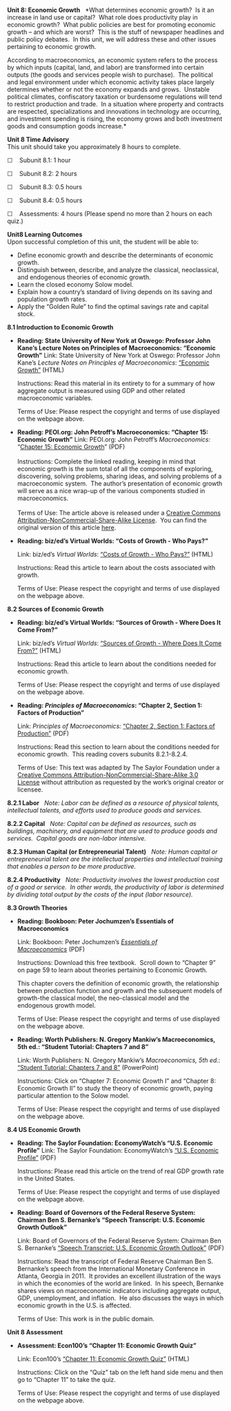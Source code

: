 **Unit 8: Economic Growth** <span id="8"></span> 
*What determines economic growth?  Is it an increase in land use or
capital?  What role does productivity play in economic growth?  What
public policies are best for promoting economic growth – and which are
worst?  This is the stuff of newspaper headlines and public policy
debates.  In this unit, we will address these and other issues
pertaining to economic growth.  
  
 According to macroeconomics, an economic system refers to the process
by which inputs (capital, land, and labor) are transformed into certain
outputs (the goods and services people wish to purchase).  The political
and legal environment under which economic activity takes place largely
determines whether or not the economy expands and grows.  Unstable
political climates, confiscatory taxation or burdensome regulations will
tend to restrict production and trade.  In a situation where property
and contracts are respected, specializations and innovations in
technology are occurring, and investment spending is rising, the economy
grows and both investment goods and consumption goods increase.*

**Unit 8 Time Advisory**  
This unit should take you approximately 8 hours to complete.  
  
 ☐    Subunit 8.1: 1 hour  
  
 ☐    Subunit 8.2: 2 hours  
  
 ☐    Subunit 8.3: 0.5 hours  
  
 ☐    Subunit 8.4: 0.5 hours  
  
 ☐    Assessments: 4 hours (Please spend no more than 2 hours on each
quiz.)

**Unit8 Learning Outcomes**  
Upon successful completion of this unit, the student will be able to:
-   Define economic growth and describe the determinants of economic
    growth.
-   Distinguish between, describe, and analyze the classical,
    neoclassical, and endogenous theories of economic growth.
-   Learn the closed economy Solow model.
-   Explain how a country’s standard of living depends on its saving and
    population growth rates.
-   Apply the “Golden Rule” to find the optimal savings rate and capital
    stock.

**8.1 Introduction to Economic Growth** <span id="8.1"></span> 
-   **Reading: State University of New York at Oswego: Professor John
    Kane’s Lecture Notes on Principles of Macroeconomics: “Economic
    Growth”**
    Link: State University of New York at Oswego: Professor John Kane’s
    *Lecture Notes on* *Principles of Macroeconomics*: [“Economic
    Growth”](http://www.oswego.edu/~economic/eco200/chap17.htm) (HTML)  
      
     Instructions: Read this material in its entirety to for a summary
    of how aggregate output is measured using GDP and other related
    macroeconomic variables.  
      
     Terms of Use: Please respect the copyright and terms of use
    displayed on the webpage above.

-   **Reading: PEOI.org: John Petroff’s Macroeconomics: “Chapter 15:
    Economic Growth”**
    Link: PEOI.org: John Petroff’s *Macroeconomics:* “[Chapter 15:
    Economic
    Growth](http://www.saylor.org/site/wp-content/uploads/2012/06/Chapter-15-Economic-Growth-Petroff.pdf)”
    (PDF)  
        
     Instructions: Complete the linked reading, keeping in mind that
    economic growth is the sum total of all the components of exploring,
    discovering, solving problems, sharing ideas, and solving problems
    of a macroeconomic system.  The author’s presentation of economic
    growth will serve as a nice wrap-up of the various components
    studied in macroeconomics.  
        
     Terms of Use: The article above is released under a [Creative
    Commons Attribution-NonCommercial-Share-Alike
    License](http://creativecommons.org/licenses/by-nc-sa/3.0/deed.en). 
    You can find the original version of this
    article [here](http://www.peoi.org/Courses/Coursestu/mac/fram15.html).

-   **Reading: biz/ed’s Virtual Worlds: “Costs of Growth - Who Pays?”**

    Link: biz/ed’s *Virtual Worlds*: [“Costs of Growth - Who
    Pays?”](http://www.bized.co.uk/virtual/economy/policy/outcomes/gdp/growth2.htm) (HTML)  
      
     Instructions: Read this article to learn about the costs associated
    with growth.  
      
     Terms of Use: Please respect the copyright and terms of use
    displayed on the webpage above.

**8.2 Sources of Economic Growth** <span id="8.2"></span> 
-   **Reading: biz/ed’s Virtual Worlds: “Sources of Growth - Where Does
    It Come From?”**

    Link: biz/ed’s *Virtual Worlds*: [“Sources of Growth - Where Does It
    Come
    From?”](http://www.bized.co.uk/virtual/economy/policy/outcomes/gdp/growth3.htm) (HTML)  
      
     Instructions: Read this article to learn about the conditions
    needed for economic growth.  
      
     Terms of Use: Please respect the copyright and terms of use
    displayed on the webpage above.

-   **Reading: *Principles of Macroeconomics*: “Chapter 2, Section 1:
    Factors of Production”**

    Link: *Principles of Macroeconomics:* [“Chapter 2, Section 1:
    Factors of
    Production”](http://www.saylor.org/site/textbooks/Principles%20of%20Macroeconomics.pdf) (PDF)  
      
     Instructions: Read this section to learn about the conditions
    needed for economic growth.  This reading covers subunits
    8.2.1-8.2.4.  
      
     Terms of Use: This text was adapted by The Saylor Foundation under
    a [Creative Commons Attribution-NonCommercial-Share-Alike 3.0
    License](http://creativecommons.org/licenses/by-nc-sa/3.0/) without
    attribution as requested by the work’s original creator or licensee.

    <span
    style="font-size: 10pt; font-family: Calibri, sans-serif; background-position: initial initial; background-repeat: initial initial;"></span>

**8.2.1 Labor** <span id="8.2.1"></span> 
*Note: Labor can be defined as a resource of physical talents,
intellectual talents, and efforts used to produce goods and services.*

**8.2.2 Capital** <span id="8.2.2"></span> 
*Note: Capital can be defined as resources, such as buildings,
machinery, and equipment that are used to produce goods and services.
 Capital goods are non-labor intensive.*

**8.2.3 Human Capital (or Entrepreneurial Talent)** <span
id="8.2.3"></span> 
*Note: Human capital or entrepreneurial talent are the intellectual
properties and intellectual training that enables a person to be more
productive.*

**8.2.4 Productivity** <span id="8.2.4"></span> 
*Note: Productivity involves the lowest production cost of a good or
service.  In other words, the productivity of labor is determined by
dividing total output by the costs of the input (labor resource).*

**8.3 Growth Theories** <span id="8.3"></span> 
-   **Reading: Bookboon: Peter Jochumzen’s Essentials of
    Macroeconomics**

    Link: Bookboon: Peter Jochumzen’s *[Essentials of
    Macroeconomics](http://bookboon.com/us/textbooks/economics/macroeconimics-uk)* (PDF)  
      
     Instructions: Download this free textbook.  Scroll down to “Chapter
    9” on page 59 to learn about theories pertaining to Economic
    Growth.  
      
     This chapter covers the definition of economic growth, the
    relationship between production function and growth and the
    subsequent models of growth-the classical model, the neo-classical
    model and the endogenous growth model.  
      
     Terms of Use: Please respect the copyright and terms of use
    displayed on the webpage above.

-   **Reading: Worth Publishers: N. Gregory Mankiw’s Macroeconomics, 5th
    ed.: “Student Tutorial: Chapters 7 and 8”**

    Link: Worth Publishers: N. Gregory Mankiw’s *Macroeconomics, 5th
    ed.*: [“Student Tutorial: Chapters 7 and
    8”](http://bcs.worthpublishers.com/mankiw5/pages/bcs-main.asp?v=category&s=00080&n=01000&i=01080.01&o=)
    (PowerPoint)  
      
     Instructions: Click on “Chapter 7: Economic Growth I” and “Chapter
    8: Economic Growth II” to study the theory of economic growth,
    paying particular attention to the Solow model.  
      
     Terms of Use: Please respect the copyright and terms of use
    displayed on the webpage above.

**8.4 US Economic Growth** <span id="8.4"></span> 
-   **Reading: The Saylor Foundation: EconomyWatch’s “U.S. Economic
    Profile”**
    Link: The Saylor Foundation: EconomyWatch’s [“U.S. Economic
    Profile”](http://www.saylor.org/site/wp-content/uploads/2012/07/US-Economy-Profile.pdf) (PDF)  
      
     Instructions: Please read this article on the trend of real GDP
    growth rate in the United States.  
      
     Terms of Use: Please respect the copyright and terms of use
    displayed on the webpage above.

-   **Reading: Board of Governors of the Federal Reserve System:
    Chairman Ben S. Bernanke’s “Speech Transcript: U.S. Economic Growth
    Outlook”**

    Link: Board of Governors of the Federal Reserve System: Chairman Ben
    S. Bernanke’s [“Speech Transcript: U.S. Economic Growth
    Outlook”](http://www.saylor.org/site/wp-content/uploads/2012/07/US-Economic-Outlook-Bernanke.pdf) (PDF)  
      
     Instructions: Read the transcript of Federal Reserve Chairman Ben
    S. Bernanke’s speech from the International Monetary Conference in
    Atlanta, Georgia in 2011.  It provides an excellent illustration of
    the ways in which the economies of the world are linked.  In his
    speech, Bernanke shares views on macroeconomic indicators including
    aggregate output, GDP, unemployment, and inflation.  He also
    discusses the ways in which economic growth in the U.S. is
    affected.  
      
     Terms of Use: This work is in the public domain.

**Unit 8 Assessment** <span id="8.5"></span> 
-   **Assessment: Econ100’s “Chapter 11: Economic Growth Quiz”**

    Link: Econ100’s [“Chapter 11: Economic Growth
    Quiz”](http://www.econ100.com/usa/mac5e/index.html) (HTML)  
      
     Instructions: Click on the “Quiz” tab on the left hand side menu
    and then go to “Chapter 11” to take the quiz.  
      
     Terms of Use: Please respect the copyright and terms of use
    displayed on the webpage above.


